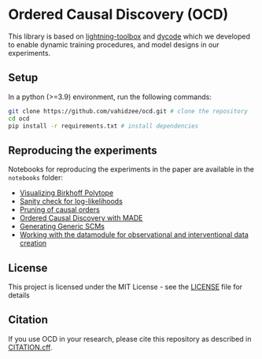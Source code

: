 # Ordered Causal Discovery (OCD)

This library is based on [lightning-toolbox](https://github.com/vahidzee/lightning-toolbox) and [dycode](https://github.com/vahidzee/dycode) which we developed to enable dynamic training procedures, and model designs in our experiments.

## Setup
In a python (>=3.9) environment, run the following commands:
```bash
git clone https://github.com/vahidzee/ocd.git # clone the repository
cd ocd
pip install -r requirements.txt # install dependencies
```

## Reproducing the experiments

Notebooks for reproducing the experiments in the paper are available in the `notebooks` folder:
- [Visualizing Birkhoff Polytope](notebooks/birkhoff.ipynb)
- [Sanity check for log-likelihoods](notebooks/sanity_check.ipynb)
- [Pruning of causal orders](notebooks/pruning.ipynb)
- [Ordered Causal Discovery with MADE](notebooks/ocd.ipynb)
- [Generating Generic SCMs](notebooks/scm_tutorial.ipynb)
- [Working with the datamodule for observational and interventional data creation](notebooks/datamodule_test.ipynb)

## License

This project is licensed under the MIT License - see the [LICENSE](LICENSE) file for details

## Citation

If you use OCD in your research, please cite this repository as described in [CITATION.cff](CITATION.cff).

